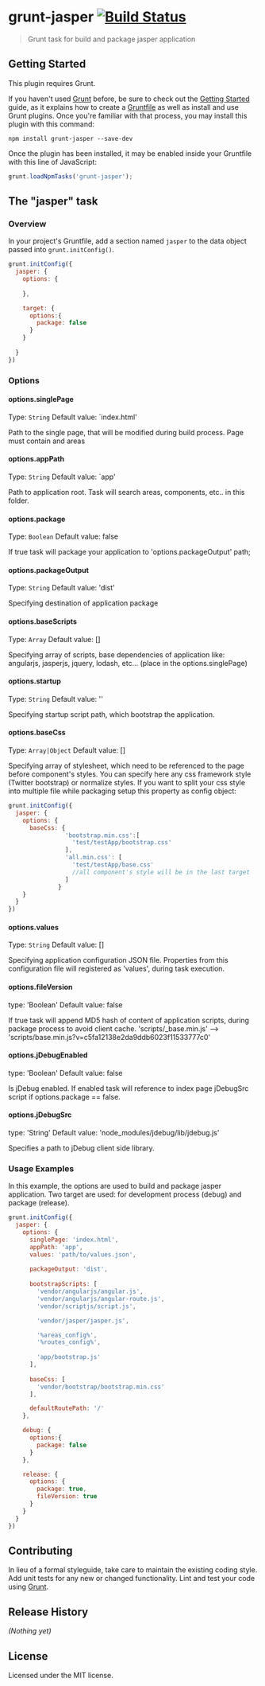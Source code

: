 # grunt-jasper [![Build Status](https://travis-ci.org/jasperjs/grunt-jasper.svg?branch=master)](https://travis-ci.org/jasperjs/grunt-jasper)

> Grunt task for build and package jasper application

## Getting Started
This plugin requires Grunt.

If you haven't used [Grunt](http://gruntjs.com/) before, be sure to check out the [Getting Started](http://gruntjs.com/getting-started) guide, as it explains how to create a [Gruntfile](http://gruntjs.com/sample-gruntfile) as well as install and use Grunt plugins. Once you're familiar with that process, you may install this plugin with this command:

```shell
npm install grunt-jasper --save-dev
```

Once the plugin has been installed, it may be enabled inside your Gruntfile with this line of JavaScript:

```js
grunt.loadNpmTasks('grunt-jasper');
```

## The "jasper" task

### Overview
In your project's Gruntfile, add a section named `jasper` to the data object passed into `grunt.initConfig()`.

```js
grunt.initConfig({
  jasper: {
    options: {
    
    },

    target: {
      options:{
        package: false
      }
    }
    
  }
})
```

### Options

#### options.singlePage
Type: `String`
Default value: `index.html'

Path to the single page, that will be modified during build process. Page must contain <!-- SCRIPTS --> and <!-- STYLES --> areas

#### options.appPath
Type: `String`
Default value: `app'

Path to application root. Task will search areas, components, etc.. in this folder.

#### options.package
Type: `Boolean`
Default value: false

If true task will package your application to 'options.packageOutput' path;

#### options.packageOutput
Type: `String`
Default value: 'dist'

Specifying destination of application package

#### options.baseScripts
Type: `Array`
Default value: []

Specifying array of scripts, base dependencies of application like: angularjs, jasperjs, jquery, lodash, etc... (place in the options.singlePage)

#### options.startup
Type: `String`
Default value: ''

Specifying startup script path, which bootstrap the application.


#### options.baseCss
Type: `Array|Object`
Default value: []

Specifying array of stylesheet, which need to be referenced to the page before component's styles. You can specify here any css framework style (Twitter bootstrap) or normalize styles.
If you want to split your css style into multiple file while packaging setup this property as config object:

```js
grunt.initConfig({
  jasper: {
    options: {
      baseCss: {
                'bootstrap.min.css':[
                  'test/testApp/bootstrap.css'
                ],
                'all.min.css': [
                  'test/testApp/base.css'
                  //all component's style will be in the last target
                ]
              }      
    }
  }
})
```

#### options.values
Type: `String`
Default value: []

Specifying application configuration JSON file. Properties from this configuration file will registered as 'values', during task execution.

#### options.fileVersion
type: 'Boolean'
Default value: false

If true task will append MD5 hash of content of application scripts, during package process to avoid client cache. 'scripts/_base.min.js' --> 'scripts/base.min.js?v=c5fa12138e2da9ddb6023f11533777c0'

#### options.jDebugEnabled
type: 'Boolean'
Default value: false

Is jDebug enabled. If enabled task will reference to index page jDebugSrc script if options.package == false.

#### options.jDebugSrc
type: 'String'
Default value: 'node_modules/jdebug/lib/jdebug.js'

Specifies a path to jDebug client side library.


### Usage Examples

In this example, the options are used to build and package jasper application. Two target are used: for development process (debug) and package (release).

```js
grunt.initConfig({
  jasper: {
    options: {
      singlePage: 'index.html',
      appPath: 'app',
      values: 'path/to/values.json',
      
      packageOutput: 'dist',
      
      bootstrapScripts: [
        'vendor/angularjs/angular.js',
        'vendor/angularjs/angular-route.js',
        'vendor/scriptjs/script.js',

        'vendor/jasper/jasper.js',

        '%areas_config%',
        '%routes_config%',
        
        'app/bootstrap.js'
      ],
      
      baseCss: [
        'vendor/bootstrap/bootstrap.min.css'
      ],

      defaultRoutePath: '/'
    },

    debug: {
      options:{
        package: false
      }
    },

    release: {
      options: {
        package: true,
        fileVersion: true
      }
    }
  }
})
```

## Contributing
In lieu of a formal styleguide, take care to maintain the existing coding style. Add unit tests for any new or changed functionality. Lint and test your code using [Grunt](http://gruntjs.com/).

## Release History
_(Nothing yet)_

## License
Licensed under the MIT license.
